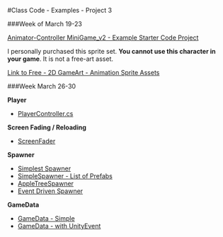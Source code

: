 #Class Code - Examples - Project 3

###Week of March 19-23

[Animator-Controller MiniGame_v2 - Example Starter Code Project](https://utdallas.box.com/v/MiniGameVersion1)

I personally purchased this sprite set. **You cannot use this character in your game**. It is not a free-art asset.  

[Link to Free - 2D GameArt - Animation Sprite Assets](http://www.gameart2d.com/freebies.html)



###Week March 26-30

**Player**
- [PlayerController.cs](/project-3/playercontroller.md)

**Screen Fading / Reloading**
- [ScreenFader](/simple-spawner/screen-fading-and-reloading.md)

**Spawner**
   - [Simplest Spawner](/project-3/simple-spawner.md)
   - [SimpleSpawner - List of Prefabs](/simple-spawner.md)
   - [ AppleTreeSpawner](/project-1-game-controller/appletree-as-a-spawner.md)
   -  [Event Driven Spawner](/spawn_prefab_gameobjects.md)
   
**GameData**
 - [GameData - Simple](/gamedata-simple.md)
 - [GameData - with UnityEvent  ](/project-3/gamedata-with-unityevent.md)